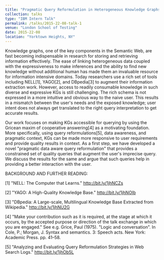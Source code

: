 ```yaml
---
title: "Pragmatic Query Reformulation in Heterogeneous Knowledge Graphs"
collection: talks
type: "IBM Intern Talk"
permalink: /talks/2015-22-08-talk-1
venue: "London School of Testing"
date: 2015-22-08
location: "Yorktown Heights, NY"
---
```


Knowledge graphs, one of the key components in the Semantic
Web, are fast becoming indispensable in research for storing and
retrieving information effectively. The ease of linking heterogeneous
data coupled with the expressiveness to make inferences and the
ability to find new knowledge without additional human has made them
an invaluable resource for information intensive domains. Today
researchers use a rich set of tools including NELL[1], YAGO[2], and
DBpedia[3] to augment their information extraction work. However,
access to readily consumable knowledge in such diverse and expressive
KGs is still challenging. The rich schema is not expressed in a more
intuitive and obvious way to the naive user. This results in a
mismatch between the user's needs and the exposed knowledge; user
intent does not always get translated to the right query
interpretation to get accurate results.

Our work focuses on making KGs accessible for querying by using the
Gricean maxim of cooperative answering[4] as a motivating foundation.
More specifically, using query reformulations[5], data awareness, and
pragmatic context, KGs can be made more responsive to user
requirements and provide quality results in context. As a first step,
we have developed a novel "pragmatic data aware query reformulation"
that provides a constrained set of quality queries that augment the
user's imprecise query. We discuss the results for the same and argue
that such queries help in providing a better interaction with the
user.


BACKGROUND AND FURTHER READING:

[1] "NELL: The Computer that Learns." http://bit.ly/1jhNCZs

[2] "YAGO: A High-Quality Knowledge Base." http://bit.ly/1jhNOIb

[3] "DBpedia: A Large-scale, Multilingual Knowledge Base Extracted
from Wikipedia." http://bit.ly/1jhNU2G

[4] "Make your contribution such as it is required, at the stage at
which it occurs, by the accepted purpose or direction of the talk
exchange in which you are engaged." See e.g. Grice, Paul (1975).
"Logic and conversation". In Cole, P.; Morgan, J. Syntax and
semantics. 3: Speech acts. New York: Academic Press. pp. 41–58.

[5] "Analyzing and Evaluating Query Reformulation Strategies in Web
Search Logs." http://bit.ly/1jhOb5L
